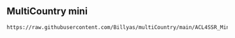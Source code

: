 ## MultiCountry mini

```
https://raw.githubusercontent.com/Billyas/multiCountry/main/ACL4SSR_Mini.ini
```
